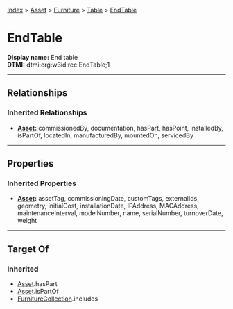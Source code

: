 [Index](../../../Index.md) > [Asset](../../Asset.md) > [Furniture](../Furniture.md) > [Table](Table.md) > [EndTable](#)
# EndTable

**Display name:** End table<br />
**DTMI:** dtmi:org:w3id:rec:EndTable;1

---

## Relationships
### Inherited Relationships
* **[Asset](../../Asset.md):** commissionedBy, documentation, hasPart, hasPoint, installedBy, isPartOf, locatedIn, manufacturedBy, mountedOn, servicedBy

---

## Properties
### Inherited Properties
* **[Asset](../../Asset.md):** assetTag, commissioningDate, customTags, externalIds, geometry, initialCost, installationDate, IPAddress, MACAddress, maintenanceInterval, modelNumber, name, serialNumber, turnoverDate, weight

---

## Target Of
### Inherited
* [Asset](../../Asset.md).hasPart
* [Asset](../../Asset.md).isPartOf
* [FurnitureCollection](../../../Collection/AssetCollection/FurnitureCollection.md).includes
